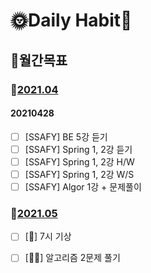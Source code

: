 # 🌞Daily Habit🌛

## 📆월간목표

### 💜[2021.04]()

#### 20210428

- [ ] [SSAFY] BE 5강 듣기
- [ ] [SSAFY] Spring 1, 2강 듣기
- [ ] [SSAFY] Spring 1, 2강 H/W
- [ ] [SSAFY] Spring 1, 2강 W/S
- [ ] [SSAFY] Algor 1강 + 문제풀이

### 💜[2021.05]()

- [ ] [💪] 7시 기상
- [ ]  [👩‍💻] 알고리즘 2문제 풀기

